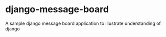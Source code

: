 # django-message-board
A sample django message board application to illustrate understanding of django
